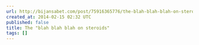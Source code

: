```yaml
---
url: http://bijansabet.com/post/75916365776/the-blah-blah-blah-on-steroids
created_at: 2014-02-15 02:32 UTC
published: false
title: The "blah blah blah on steroids"
tags: []
---
```



